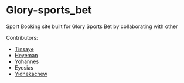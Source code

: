 # Glory-sports_bet
Sport Booking site built for Glory Sports Bet by collaborating with other

Contributors:
- [Tinsaye](https://github.com/tinsaye-simeneh)
- [Heyeman](https://github.com/Heyeman)
- Yohannes
- Eyosias
- [Yidnekachew](https://github.com/yidyedelina)
